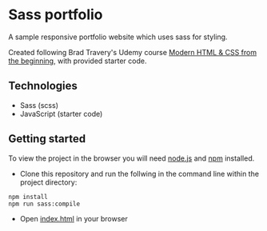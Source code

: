 # Sass portfolio

A sample responsive portfolio website which uses sass for styling.

Created following Brad Travery's Udemy course [Modern HTML & CSS from the beginning](https://www.udemy.com/course/modern-html-css-from-the-beginning/), with provided starter code.

## Technologies 

- Sass (scss)
- JavaScript (starter code)

## Getting started

To view the project in the browser you will need [node.js](https://nodejs.org/en/) and [npm](https://www.npmjs.com/) installed.

- Clone this repository and run the follwing in the command line within the project directory:

```shell
npm install
npm run sass:compile
```

- Open [index.html](index.html) in your browser



